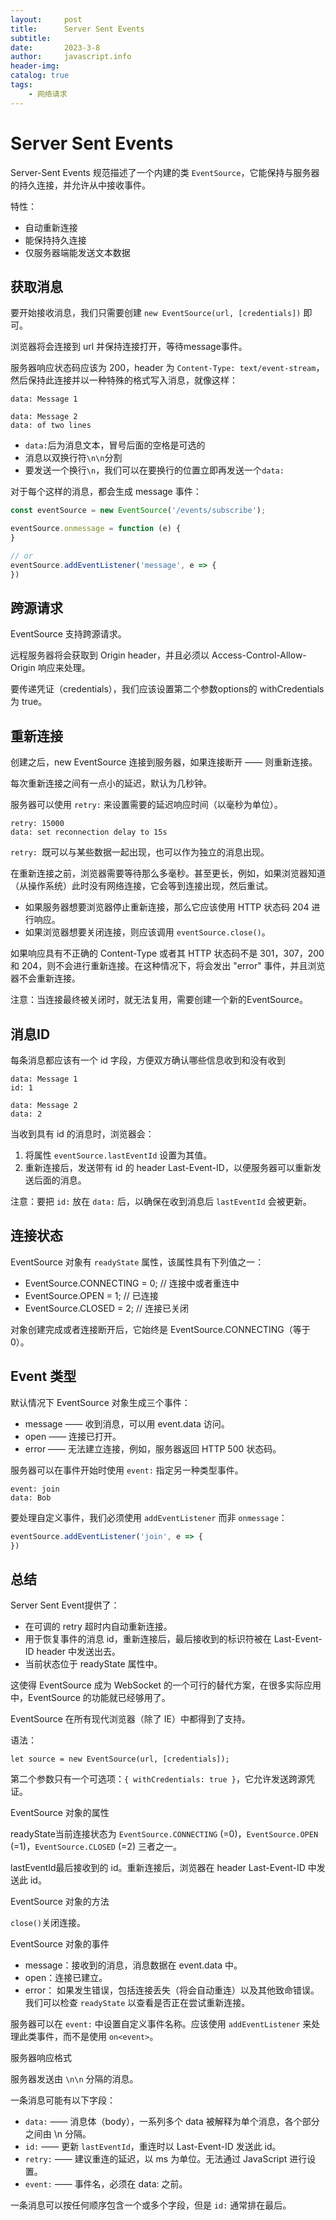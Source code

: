 ```yaml
---
layout:     post
title:      Server Sent Events
subtitle:   
date:       2023-3-8
author:     javascript.info
header-img: 
catalog: true
tags:
    - 网络请求
---
```

# Server Sent Events
Server-Sent Events 规范描述了一个内建的类 `EventSource`，它能保持与服务器的持久连接，并允许从中接收事件。

特性：
- 自动重新连接
- 能保持持久连接
- 仅服务器端能发送文本数据

## 获取消息
要开始接收消息，我们只需要创建 `new EventSource(url, [credentials])` 即可。

浏览器将会连接到 url 并保持连接打开，等待message事件。

服务器响应状态码应该为 200，header 为 `Content-Type: text/event-stream`，然后保持此连接并以一种特殊的格式写入消息，就像这样：
```
data: Message 1

data: Message 2
data: of two lines
```

- `data:`后为消息文本，冒号后面的空格是可选的
- 消息以双换行符`\n\n`分割
- 要发送一个换行`\n`，我们可以在要换行的位置立即再发送一个`data:`

对于每个这样的消息，都会生成 message 事件：
```javascript
const eventSource = new EventSource('/events/subscribe');

eventSource.onmessage = function (e) {
}

// or
eventSource.addEventListener('message', e => {
})
```

## 跨源请求
EventSource 支持跨源请求。

远程服务器将会获取到 Origin header，并且必须以 Access-Control-Allow-Origin 响应来处理。

要传递凭证（credentials），我们应该设置第二个参数options的 withCredentials 为 true。

## 重新连接
创建之后，new EventSource 连接到服务器，如果连接断开 —— 则重新连接。

每次重新连接之间有一点小的延迟，默认为几秒钟。

服务器可以使用 `retry:` 来设置需要的延迟响应时间（以毫秒为单位）。
```
retry: 15000
data: set reconnection delay to 15s
```

`retry: `既可以与某些数据一起出现，也可以作为独立的消息出现。

在重新连接之前，浏览器需要等待那么多毫秒。甚至更长，例如，如果浏览器知道（从操作系统）此时没有网络连接，它会等到连接出现，然后重试。

- 如果服务器想要浏览器停止重新连接，那么它应该使用 HTTP 状态码 204 进行响应。
- 如果浏览器想要关闭连接，则应该调用 `eventSource.close()`。

如果响应具有不正确的 Content-Type 或者其 HTTP 状态码不是 301，307，200 和 204，则不会进行重新连接。在这种情况下，将会发出 "error" 事件，并且浏览器不会重新连接。

注意：当连接最终被关闭时，就无法复用，需要创建一个新的EventSource。

## 消息ID
每条消息都应该有一个 id 字段，方便双方确认哪些信息收到和没有收到

```
data: Message 1
id: 1

data: Message 2
data: 2
```

当收到具有 id 的消息时，浏览器会：
1. 将属性 `eventSource.lastEventId` 设置为其值。
2. 重新连接后，发送带有 id 的 header Last-Event-ID，以便服务器可以重新发送后面的消息。

注意：要把 `id:` 放在 `data:` 后，以确保在收到消息后 `lastEventId` 会被更新。

## 连接状态
EventSource 对象有 `readyState` 属性，该属性具有下列值之一：
- EventSource.CONNECTING = 0; // 连接中或者重连中
- EventSource.OPEN = 1; // 已连接
- EventSource.CLOSED = 2; // 连接已关闭

对象创建完成或者连接断开后，它始终是 EventSource.CONNECTING（等于 0）。

## Event 类型
默认情况下 EventSource 对象生成三个事件：
- message —— 收到消息，可以用 event.data 访问。
- open —— 连接已打开。
- error —— 无法建立连接，例如，服务器返回 HTTP 500 状态码。

服务器可以在事件开始时使用 `event:` 指定另一种类型事件。
```
event: join
data: Bob
```

要处理自定义事件，我们必须使用 `addEventListener` 而非 `onmessage`：
```javascript
eventSource.addEventListener('join', e => {
})
```

## 总结
Server Sent Event提供了：
- 在可调的 retry 超时内自动重新连接。
- 用于恢复事件的消息 id，重新连接后，最后接收到的标识符被在 Last-Event-ID header 中发送出去。
- 当前状态位于 readyState 属性中。

这使得 EventSource 成为 WebSocket 的一个可行的替代方案，在很多实际应用中，EventSource 的功能就已经够用了。

EventSource 在所有现代浏览器（除了 IE）中都得到了支持。

语法：

`let source = new EventSource(url, [credentials]);`

第二个参数只有一个可选项：`{ withCredentials: true }`，它允许发送跨源凭证。

EventSource 对象的属性

readyState当前连接状态为 `EventSource.CONNECTING` (=0)，`EventSource.OPEN` (=1)，`EventSource.CLOSED` (=2) 三者之一。

lastEventId最后接收到的 id。重新连接后，浏览器在 header Last-Event-ID 中发送此 id。

EventSource 对象的方法

`close()`关闭连接。

EventSource 对象的事件

- message：接收到的消息，消息数据在 event.data 中。
- open：连接已建立。
- error： 如果发生错误，包括连接丢失（将会自动重连）以及其他致命错误。我们可以检查 `readyState` 以查看是否正在尝试重新连接。

服务器可以在 `event:` 中设置自定义事件名称。应该使用 `addEventListener` 来处理此类事件，而不是使用 `on<event>`。

服务器响应格式

服务器发送由 `\n\n` 分隔的消息。

一条消息可能有以下字段：
- `data:` —— 消息体（body），一系列多个 data 被解释为单个消息，各个部分之间由 \n 分隔。
- `id:` —— 更新 `lastEventId`，重连时以 Last-Event-ID 发送此 id。
- `retry:` —— 建议重连的延迟，以 ms 为单位。无法通过 JavaScript 进行设置。
- `event:` —— 事件名，必须在 data: 之前。

一条消息可以按任何顺序包含一个或多个字段，但是 `id:` 通常排在最后。